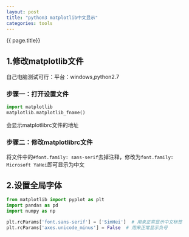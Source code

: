 ```yaml
---
layout: post
title: "python3 matplotlib中文显示"
categories: tools
---
```

{{ page.title}}

## 1.修改matplotlib文件
自己电脑测试可行：平台：windows,python2.7
### 步骤一：打开设置文件


```python
import matplotlib
matplotlib.matplotlib_fname()
```
会显示matplotlibrc文件的地址

### 步骤二：修改matplotlibrc文件
将文件中的`#font.family: sans-serif`去掉注释，修改为`font.family: Microsoft YaHei`即可显示为中文

## 2.设置全局字体
```python
from matplotlib import pyplot as plt
import pandas as pd
import numpy as np

plt.rcParams['font.sans-serif'] = ['SimHei']  # 用来正常显示中文标签
plt.rcParams['axes.unicode_minus'] = False  # 用来正常显示负号

```
